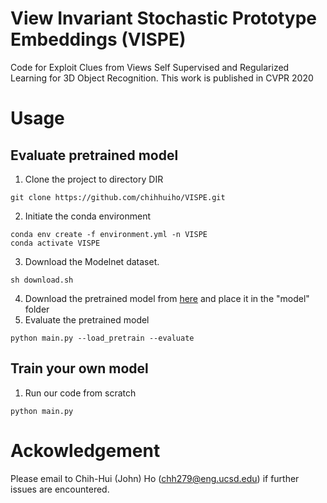 # View Invariant Stochastic Prototype Embeddings (VISPE)
Code for Exploit Clues from Views Self Supervised and Regularized Learning for 3D Object Recognition. This work is published in CVPR 2020

# Usage
##  Evaluate pretrained model
1. Clone the project to directory DIR
```
git clone https://github.com/chihhuiho/VISPE.git
```
2. Initiate the conda environment
```
conda env create -f environment.yml -n VISPE
conda activate VISPE
```
3. Download the Modelnet dataset.
```
sh download.sh
```
4. Download the pretrained model from [here](https://drive.google.com/file/d/1PQV91Rpk6Ha3yGVHTSgqUiK5gQOD3Uvr/view?usp=sharing) and place it in the "model" folder
5. Evaluate the pretrained model
```
python main.py --load_pretrain --evaluate
```
##  Train your own model
1. Run our code from scratch
```
python main.py
```

# Ackowledgement
Please email to Chih-Hui (John) Ho (chh279@eng.ucsd.edu) if further issues are encountered.
